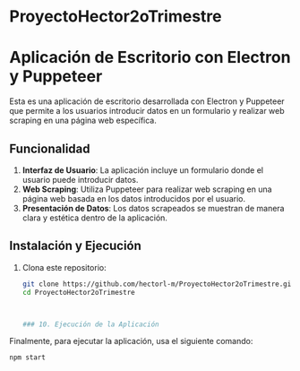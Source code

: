 # ProyectoHector2oTrimestre
# Aplicación de Escritorio con Electron y Puppeteer

Esta es una aplicación de escritorio desarrollada con Electron y Puppeteer que permite a los usuarios introducir datos en un formulario y realizar web scraping en una página web específica.

## Funcionalidad

1. **Interfaz de Usuario**: La aplicación incluye un formulario donde el usuario puede introducir datos.
2. **Web Scraping**: Utiliza Puppeteer para realizar web scraping en una página web basada en los datos introducidos por el usuario.
3. **Presentación de Datos**: Los datos scrapeados se muestran de manera clara y estética dentro de la aplicación.

## Instalación y Ejecución

1. Clona este repositorio:
   ```bash
   git clone https://github.com/hectorl-m/ProyectoHector2oTrimestre.git
   cd ProyectoHector2oTrimestre



   ### 10. Ejecución de la Aplicación

Finalmente, para ejecutar la aplicación, usa el siguiente comando:

```bash
npm start
